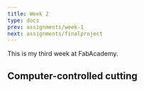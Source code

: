 ```yaml
---
title: Week 2
type: docs
prev: assignments/week-1
next: assignments/finalproject
---
```


This is my third week at FabAcademy.

## Computer-controlled cutting
